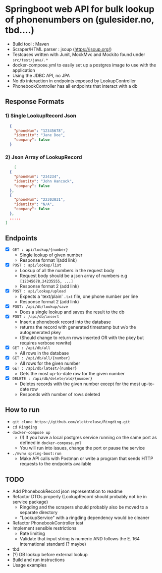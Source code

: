 # Springboot web API for bulk lookup of phonenumbers on (gulesider.no, tbd....)
- Build tool : Maven
- Scraper/HTML parser : jsoup (https://jsoup.org/)
- Testcases written with Junit, MockMvc and Mockito found under `src/test/java/.*`
- docker-compose.yml to easily set up a postgres image to use with the application
- Using the JDBC API, no JPA
- No db interaction in endpoints exposed by LookupController
- PhonebookController has all endpoints that interact with a db

## Response Formats

### 1) Single LookupRecord Json  
  ```json
    {
      "phoneNum": "12345678",
      "identity": "Jane Doe",
      "company": false
    }  
   ``` 
### 2) Json Array of LookupRecord
```json
    [
  {
    "phoneNum": "234234",
    "identity": "John Hancock",
    "company": false
  },
  {
    "phoneNum": "22303031",
    "identity": "N/A",
    "company": false
  },
  .....
]
   ```

## Endpoints
- [x] `GET : api/lookup/{number}`
  - Single lookup of given number
  - Response format 1(add link)
- [x] `POST : api/lookup/list`
  - Lookup of all the numbers in the request body
  - Request body should be a json array of numbers e.g `[12345678,24235555, ...]`
  - Response format 2 (add link)
- [x] `POST : api/lookup/upload`
  - Expects a 'text/plain' `.txt` file, one phone number per line
  - Response format 2 (add link)
-[x] `POST: /api/db/lookup/save`
  - Does a single lookup and saves the result to the db
- [x] `POST : /api/db/insert`
  - Insert a phonebook record into the database
  - returns the record with generated timestamp but w/o the autogenerated pkey
  - (Should change to return rows inserted OR with the pkey but requires verbose rewrite)
- [x] `GET : /api/db/all`
  - All rows in the database
- [x] `GET : /api/db/all/{number}`
  - All rows for the given number
- [x] `GET : /api/db/latest/{number}`
  - Gets the most up-to-date row for the given number
- [x] `DELETE : /api/db/delete/old/{number}`
  - Deletes records with the given number except for the most up-to-date row
  - Responds with number of rows deleted


## How to run
- `git clone https://github.com/elektroluse/Ringding.git`
- `cd Ringding`
- `docker-compose up`
  - (!) If you have a local postgres service running on the same port as defined in `docker-compose.yml`
  - You will run into issues, change the port or pause the service
- `./mvnw spring-boot:run`
  - Make API calls with Postman or write a program that sends HTTP requests to the endpoints available 

## TODO
  - Add PhonebookRecord json representation to readme
  - Refactor DTOs properly (LookupRecord should probably not be in service package)
    - Ringding and the scrapers should probably also be moved to a separate directory
    - "LookupService" with a ringding dependency would be cleaner
  - Refactor PhonebookController test
  - Implement sensible restrictions
    - Rate limiting
    - Validate that input string is numeric AND follows the E. 164 international standard (? maybe)
  - tbd
  - (?) DB lookup before external lookup
  - Build and run instructions
  - Usage examples